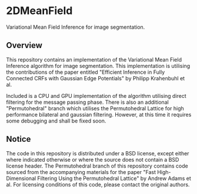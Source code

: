 # 2DMeanField
Variational Mean Field Inference for image segmentation.

## Overview
This repository contains an implementation of the Variational Mean Field Inference algorithm for image segmentation. This implementation is utilising the contributions of the paper entitled "Efficient Inference in Fully Connected CRFs with
Gaussian Edge Potentials" by Philipp Krahenbuhl et al.

Included is a CPU and GPU implementation of the algorithm utilising direct filtering for the message passing phase. There is also an additional "Permutohedral" branch which utilises the Permutohedral Lattice for high performance bilateral and gaussian filtering. However, at this time it requires some debugging and shall be fixed soon.

## Notice
The code in this repository is distributed under a BSD license, except either where indicated otherwise or where the source does not contain a BSD license header. The Permutohedral branch of this repository contains code sourced from the accompanying materials for the paper "Fast High-Dimensional Filtering Using the Permutohedral Lattice" by Andrew Adams et al. For licensing conditions of this code, please contact the original authors.
